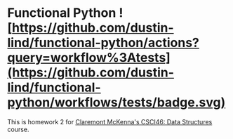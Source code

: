 # Functional Python ![https://github.com/dustin-lind/functional-python/actions?query=workflow%3Atests](https://github.com/dustin-lind/functional-python/workflows/tests/badge.svg)

This is homework 2 for [Claremont McKenna's CSCI46: Data Structures](https://github.com/mikeizbicki/cmc-csci046) course.
